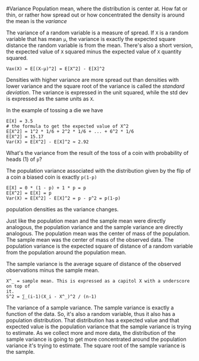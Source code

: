 #Variance
Population mean, where the distribution is center at. How fat or thin, or
rather how spread out or how concentrated the density is around the mean is the
*variance*

The variance of a random variable is a measure of spread. If `X` is a random
variable that has mean `µ`, the variance is exactly the expected square
distance the random variable is from the mean. There's also a short version,
the expected value of `X` squared minus the expected value of `X` quantity
squared.

```
Vax(X) = E[(X-µ)^2] = E[X^2] - E[X]^2
```

Densities with higher variance are more spread out than densities with lower
variance and the square root of the variance is called the *standard
deviation*. The variance is expressed in the unit squared, while the std dev is
expressed as the same units as `X`.

In the example of tossing a die we have

```
E[X] = 3.5
# the formula to get the expected value of X^2
E[X^2] = 1^2 * 1/6 + 2^2 * 1/6 + ... + 6^2 * 1/6
E[X^2] = 15.17
Var(X) = E[X^2] - E[X]^2 ≈ 2.92
```

What's the variance from the result of the toss of a coin with probability of
heads (1) of `p`?

The population variance associated with the distribution given by the flip of
a coin a biased coin is exactly `p(1-p)`

```
E[X] = 0 * (1 - p) + 1 * p = p
E[X^2] = E[X] = p
Var(X) = E[X^2] - E[X]^2 = p - p^2 = p(1-p)
```

population densities as the variance changes.

Just like the population mean and the sample mean were directly analogous, the
population variance and the sample variance are directly analogous. The
population mean was the center of mass of the population. The sample mean was
the center of mass of the observed data. The population variance is the
expected square of distance of a random variable from the population around the
population mean.

The sample variance is the average square of distance of the observed
observations minus the sample mean.

```
X^_ = sample mean. This is expressed as a capitol X with a underscore on top of
it.
S^2 = ∑_(i-1)(X_i - X^_)^2 / (n-1)
```

The variance of a sample variance. The sample variance is exactly a function of
the data. So, it's also a random variable, thus it also has a population
distribution. That distribution has a expected value and that expected value is
the population variance that the sample variance is trying to estimate. As we
collect more and more data, the distribution of the sample variance is going to
get more concentrated around the population variance it's trying to estimate.
The square root of the sample variance is the sample.
